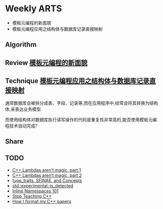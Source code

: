 # Weekly ARTS

- 模板元编程的新面貌
- 模板元编程应用之结构体与数据库记录直接映射

## Algorithm

## Review [模板元编程的新面貌](tmp.md)

## Technique [模板元编程应用之结构体与数据库记录直接映射](StructVSDBInterface.md)

通常数据库会被拆分成表、字段、记录等,而在应用程序中,经常会将其转换为结构体,来表达业务模型.

而使用结构体对数据库执行读写操作的代码是重复性非常高的,能否使用模板元编程技术自动完成?

## Share

## TODO

- [C++ Lambdas aren’t magic, part 1](https://medium.com/@winwardo/c-lambdas-arent-magic-part-1-b56df2d92ad2)
- [C++ Lambdas aren’t magic, part 2](https://medium.com/@winwardo/c-lambdas-arent-magic-part-2-ce0b48934809)
- [type_traits, SFINAE, and Concepts](https://kapows.github.io/posts/type_traits-sfinae-concepts/)
- [std::experimental::is_detected](https://en.cppreference.com/w/cpp/experimental/is_detected)
- [Inline Namespaces 101](https://foonathan.net/blog/2018/11/22/inline-namespaces.html)
- [Stop Teaching C++](https://ibob.github.io/blog/2018/11/22/stop-teaching-cpp/)
- [How I format my C++ papers](https://mpark.github.io/programming/2018/11/16/how-i-format-my-cpp-papers/)